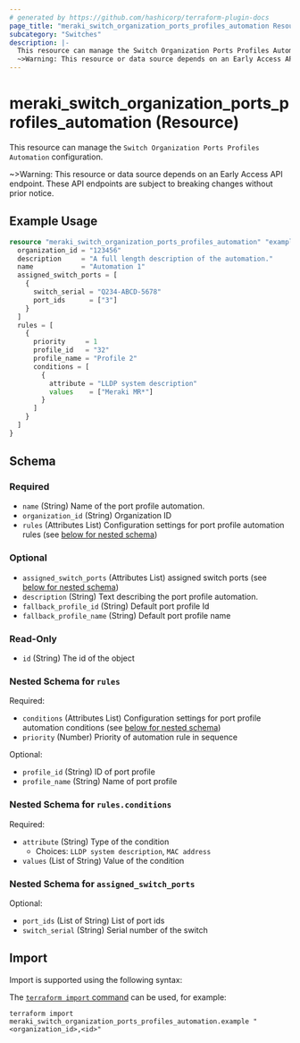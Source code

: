 ```yaml
---
# generated by https://github.com/hashicorp/terraform-plugin-docs
page_title: "meraki_switch_organization_ports_profiles_automation Resource - terraform-provider-meraki"
subcategory: "Switches"
description: |-
  This resource can manage the Switch Organization Ports Profiles Automation configuration.
  ~>Warning: This resource or data source depends on an Early Access API endpoint. These API endpoints are subject to breaking changes without prior notice.
---
```


# meraki_switch_organization_ports_profiles_automation (Resource)

This resource can manage the `Switch Organization Ports Profiles Automation` configuration.

~>Warning: This resource or data source depends on an Early Access API endpoint. These API endpoints are subject to breaking changes without prior notice.

## Example Usage

```terraform
resource "meraki_switch_organization_ports_profiles_automation" "example" {
  organization_id = "123456"
  description     = "A full length description of the automation."
  name            = "Automation 1"
  assigned_switch_ports = [
    {
      switch_serial = "Q234-ABCD-5678"
      port_ids      = ["3"]
    }
  ]
  rules = [
    {
      priority     = 1
      profile_id   = "32"
      profile_name = "Profile 2"
      conditions = [
        {
          attribute = "LLDP system description"
          values    = ["Meraki MR*"]
        }
      ]
    }
  ]
}
```

<!-- schema generated by tfplugindocs -->
## Schema

### Required

- `name` (String) Name of the port profile automation.
- `organization_id` (String) Organization ID
- `rules` (Attributes List) Configuration settings for port profile automation rules (see [below for nested schema](#nestedatt--rules))

### Optional

- `assigned_switch_ports` (Attributes List) assigned switch ports (see [below for nested schema](#nestedatt--assigned_switch_ports))
- `description` (String) Text describing the port profile automation.
- `fallback_profile_id` (String) Default port profile Id
- `fallback_profile_name` (String) Default port profile name

### Read-Only

- `id` (String) The id of the object

<a id="nestedatt--rules"></a>
### Nested Schema for `rules`

Required:

- `conditions` (Attributes List) Configuration settings for port profile automation conditions (see [below for nested schema](#nestedatt--rules--conditions))
- `priority` (Number) Priority of automation rule in sequence

Optional:

- `profile_id` (String) ID of port profile
- `profile_name` (String) Name of port profile

<a id="nestedatt--rules--conditions"></a>
### Nested Schema for `rules.conditions`

Required:

- `attribute` (String) Type of the condition
  - Choices: `LLDP system description`, `MAC address`
- `values` (List of String) Value of the condition



<a id="nestedatt--assigned_switch_ports"></a>
### Nested Schema for `assigned_switch_ports`

Optional:

- `port_ids` (List of String) List of port ids
- `switch_serial` (String) Serial number of the switch

## Import

Import is supported using the following syntax:

The [`terraform import` command](https://developer.hashicorp.com/terraform/cli/commands/import) can be used, for example:

```shell
terraform import meraki_switch_organization_ports_profiles_automation.example "<organization_id>,<id>"
```
